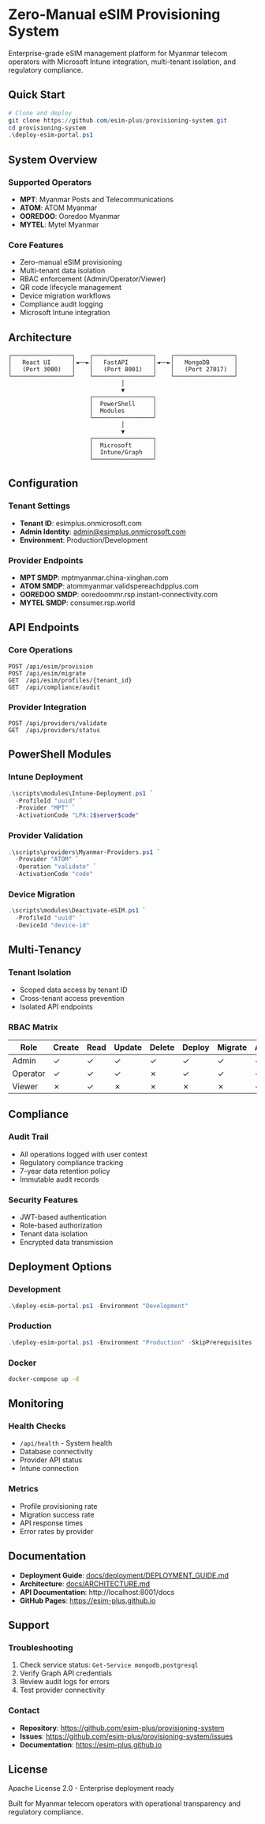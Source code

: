 # Zero-Manual eSIM Provisioning System

Enterprise-grade eSIM management platform for Myanmar telecom operators with Microsoft Intune integration, multi-tenant isolation, and regulatory compliance.

## Quick Start

```powershell
# Clone and deploy
git clone https://github.com/esim-plus/provisioning-system.git
cd provisioning-system
.\deploy-esim-portal.ps1
```

## System Overview

### Supported Operators
- **MPT**: Myanmar Posts and Telecommunications
- **ATOM**: ATOM Myanmar
- **OOREDOO**: Ooredoo Myanmar  
- **MYTEL**: Mytel Myanmar

### Core Features
- Zero-manual eSIM provisioning
- Multi-tenant data isolation
- RBAC enforcement (Admin/Operator/Viewer)
- QR code lifecycle management
- Device migration workflows
- Compliance audit logging
- Microsoft Intune integration

## Architecture

```
┌─────────────────┐    ┌─────────────────┐    ┌─────────────────┐
│   React UI      │◄──►│   FastAPI       │◄──►│   MongoDB       │
│   (Port 3000)   │    │   (Port 8001)   │    │   (Port 27017)  │
└─────────────────┘    └─────────────────┘    └─────────────────┘
                                │
                                ▼
                       ┌─────────────────┐
                       │  PowerShell     │
                       │  Modules        │
                       └─────────────────┘
                                │
                                ▼
                       ┌─────────────────┐
                       │  Microsoft      │
                       │  Intune/Graph   │
                       └─────────────────┘
```

## Configuration

### Tenant Settings
- **Tenant ID**: esimplus.onmicrosoft.com
- **Admin Identity**: admin@esimplus.onmicrosoft.com
- **Environment**: Production/Development

### Provider Endpoints
- **MPT SMDP**: mptmyanmar.china-xinghan.com
- **ATOM SMDP**: atommyanmar.validspereachdpplus.com
- **OOREDOO SMDP**: ooredoommr.rsp.instant-connectivity.com
- **MYTEL SMDP**: consumer.rsp.world

## API Endpoints

### Core Operations
```http
POST /api/esim/provision
POST /api/esim/migrate  
GET  /api/esim/profiles/{tenant_id}
GET  /api/compliance/audit
```

### Provider Integration
```http
POST /api/providers/validate
GET  /api/providers/status
```

## PowerShell Modules

### Intune Deployment
```powershell
.\scripts\modules\Intune-Deployment.ps1 `
  -ProfileId "uuid" `
  -Provider "MPT" `
  -ActivationCode "LPA:1$server$code"
```

### Provider Validation
```powershell
.\scripts\providers\Myanmar-Providers.ps1 `
  -Provider "ATOM" `
  -Operation "validate" `
  -ActivationCode "code"
```

### Device Migration
```powershell
.\scripts\modules\Deactivate-eSIM.ps1 `
  -ProfileId "uuid" `
  -DeviceId "device-id"
```

## Multi-Tenancy

### Tenant Isolation
- Scoped data access by tenant ID
- Cross-tenant access prevention
- Isolated API endpoints

### RBAC Matrix
| Role     | Create | Read | Update | Delete | Deploy | Migrate | Audit |
|----------|--------|------|--------|--------|--------|---------|-------|
| Admin    | ✓      | ✓    | ✓      | ✓      | ✓      | ✓       | ✓     |
| Operator | ✓      | ✓    | ✓      | ✗      | ✓      | ✓       | ✓     |
| Viewer   | ✗      | ✓    | ✗      | ✗      | ✗      | ✗       | ✓     |

## Compliance

### Audit Trail
- All operations logged with user context
- Regulatory compliance tracking
- 7-year data retention policy
- Immutable audit records

### Security Features
- JWT-based authentication
- Role-based authorization
- Tenant data isolation
- Encrypted data transmission

## Deployment Options

### Development
```powershell
.\deploy-esim-portal.ps1 -Environment "Development"
```

### Production
```powershell
.\deploy-esim-portal.ps1 -Environment "Production" -SkipPrerequisites
```

### Docker
```bash
docker-compose up -d
```

## Monitoring

### Health Checks
- `/api/health` - System health
- Database connectivity
- Provider API status
- Intune connection

### Metrics
- Profile provisioning rate
- Migration success rate
- API response times
- Error rates by provider

## Documentation

- **Deployment Guide**: [docs/deployment/DEPLOYMENT_GUIDE.md](docs/deployment/DEPLOYMENT_GUIDE.md)
- **Architecture**: [docs/ARCHITECTURE.md](docs/ARCHITECTURE.md)
- **API Documentation**: http://localhost:8001/docs
- **GitHub Pages**: https://esim-plus.github.io

## Support

### Troubleshooting
1. Check service status: `Get-Service mongodb,postgresql`
2. Verify Graph API credentials
3. Review audit logs for errors
4. Test provider connectivity

### Contact
- **Repository**: https://github.com/esim-plus/provisioning-system
- **Issues**: https://github.com/esim-plus/provisioning-system/issues
- **Documentation**: https://esim-plus.github.io

## License

Apache License 2.0 - Enterprise deployment ready

Built for Myanmar telecom operators with operational transparency and regulatory compliance.